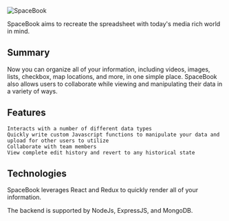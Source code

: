 ![SpaceBook](https://cdn.filestackcontent.com/RtKLuovRQBmEvxbC3JOs)

SpaceBook aims to recreate the spreadsheet with today's media rich world in mind. 

## Summary

Now you can organize all of your information, including videos, images, lists, checkbox, map locations, and more, in one simple place. SpaceBook also allows users to collaborate while viewing and manipulating their data in a variety of ways. 

## Features

	Interacts with a number of different data types
	Quickly write custom Javascript functions to manipulate your data and upload for other users to utilize
	Collaborate with team members
	View complete edit history and revert to any historical state

## Technologies

SpaceBook leverages React and Redux to quickly render all of your information. 

The backend is supported by NodeJs, ExpressJS, and MongoDB. 
